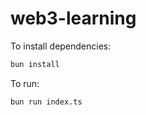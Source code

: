 # web3-learning

To install dependencies:

```bash
bun install
```

To run:

```bash
bun run index.ts
```
